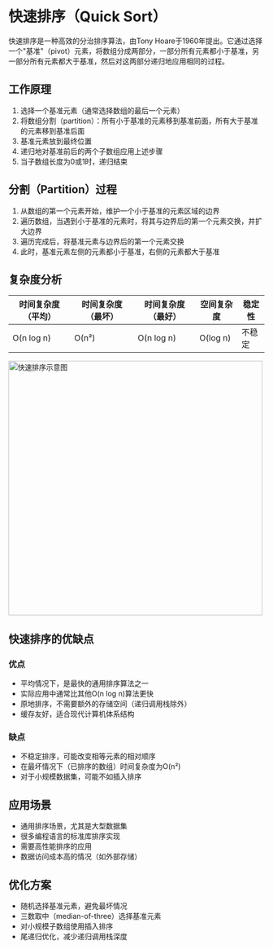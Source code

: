 # 快速排序（Quick Sort）

快速排序是一种高效的分治排序算法，由Tony Hoare于1960年提出。它通过选择一个"基准"（pivot）元素，将数组分成两部分，一部分所有元素都小于基准，另一部分所有元素都大于基准，然后对这两部分递归地应用相同的过程。

## 工作原理

1. 选择一个基准元素（通常选择数组的最后一个元素）
2. 将数组分割（partition）：所有小于基准的元素移到基准前面，所有大于基准的元素移到基准后面
3. 基准元素放到最终位置
4. 递归地对基准前后的两个子数组应用上述步骤
5. 当子数组长度为0或1时，递归结束

## 分割（Partition）过程

1. 从数组的第一个元素开始，维护一个小于基准的元素区域的边界
2. 遍历数组，当遇到小于基准的元素时，将其与边界后的第一个元素交换，并扩大边界
3. 遍历完成后，将基准元素与边界后的第一个元素交换
4. 此时，基准元素左侧的元素都小于基准，右侧的元素都大于基准

## 复杂度分析

| 时间复杂度（平均） | 时间复杂度（最坏） | 时间复杂度（最好） | 空间复杂度 | 稳定性 |
|-----------------|-----------------|-----------------|-----------|-------|
| O(n log n)      | O(n²)           | O(n log n)      | O(log n)  | 不稳定 |

<img src="/AnimatedArea/sorting/QuickSort/快速排序.png" alt="快速排序示意图" width="500px" />

## 快速排序的优缺点

### 优点
- 平均情况下，是最快的通用排序算法之一
- 实际应用中通常比其他O(n log n)算法更快
- 原地排序，不需要额外的存储空间（递归调用栈除外）
- 缓存友好，适合现代计算机体系结构

### 缺点
- 不稳定排序，可能改变相等元素的相对顺序
- 在最坏情况下（已排序的数组）时间复杂度为O(n²)
- 对于小规模数据集，可能不如插入排序

## 应用场景
- 通用排序场景，尤其是大型数据集
- 很多编程语言的标准库排序实现
- 需要高性能排序的应用
- 数据访问成本高的情况（如外部存储）

## 优化方案
- 随机选择基准元素，避免最坏情况
- 三数取中（median-of-three）选择基准元素
- 对小规模子数组使用插入排序
- 尾递归优化，减少递归调用栈深度 